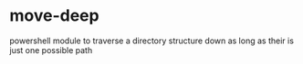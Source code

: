 # move-deep
powershell module to traverse a directory structure down as long as their is just one possible path

